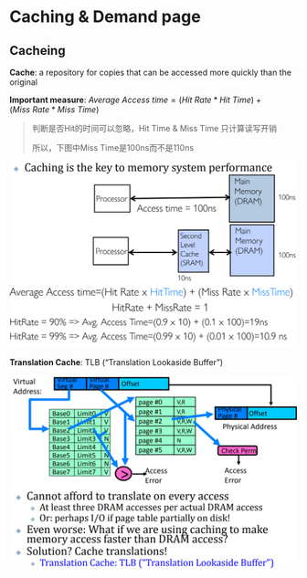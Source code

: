 # Caching & Demand page

## Cacheing

**Cache**: a repository for copies that can be accessed more quickly than the original

**Important measure**: $Average~Access~time = (Hit~Rate * Hit~Time) + (Miss~Rate * Miss~Time)$

> 判断是否Hit的时间可以忽略，Hit Time & Miss Time 只计算读写开销
>
> 所以，下图中Miss Time是100ns而不是110ns

<img src="lec9.assets/image-20210421154425452.png" alt="image-20210421154425452" style="zoom: 50%;" />



**Translation Cache**: TLB (“Translation Lookaside Buffer”)

<img src="lec9.assets/image-20210421155148904.png" alt="image-20210421155148904" style="zoom:50%;" />